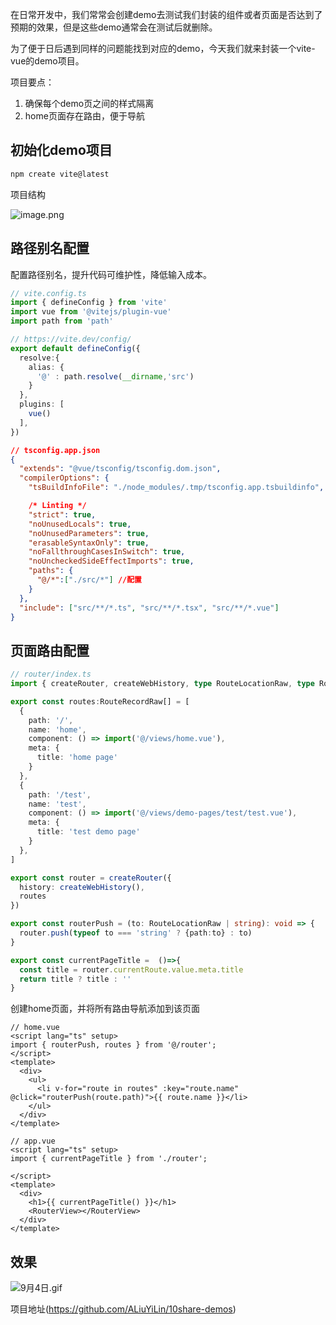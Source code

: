 在日常开发中，我们常常会创建demo去测试我们封装的组件或者页面是否达到了预期的效果，但是这些demo通常会在测试后就删除。

为了便于日后遇到同样的问题能找到对应的demo，今天我们就来封装一个vite-vue的demo项目。

项目要点：

1.  确保每个demo页之间的样式隔离
2.  home页面存在路由，便于导航

## 初始化demo项目

```powershell
npm create vite@latest 
```

项目结构

![image.png](https://p0-xtjj-private.juejin.cn/tos-cn-i-73owjymdk6/a67f2ddab0b641e7832fdcc60bf648cc~tplv-73owjymdk6-jj-mark-v1:0:0:0:0:5o6Y6YeR5oqA5pyv56S-5Yy6IEAgMTBzaGFyZQ==:q75.awebp?policy=eyJ2bSI6MywidWlkIjoiMzg1MzExOTQ3Njk5MDUyMCJ9&rk3s=f64ab15b&x-orig-authkey=f32326d3454f2ac7e96d3d06cdbb035152127018&x-orig-expires=1757631897&x-orig-sign=Hi3omK4Vm3mq6H3joXN6%2BClV9V0%3D)

## 路径别名配置

配置路径别名，提升代码可维护性，降低输入成本。

```ts
// vite.config.ts
import { defineConfig } from 'vite'
import vue from '@vitejs/plugin-vue'
import path from 'path'

// https://vite.dev/config/
export default defineConfig({
  resolve:{
    alias: {
      '@' : path.resolve(__dirname,'src')
    }
  },
  plugins: [
    vue()
  ],
})
```

```json
// tsconfig.app.json
{
  "extends": "@vue/tsconfig/tsconfig.dom.json",
  "compilerOptions": {
    "tsBuildInfoFile": "./node_modules/.tmp/tsconfig.app.tsbuildinfo",

    /* Linting */
    "strict": true,
    "noUnusedLocals": true,
    "noUnusedParameters": true,
    "erasableSyntaxOnly": true,
    "noFallthroughCasesInSwitch": true,
    "noUncheckedSideEffectImports": true,
    "paths": {
      "@/*":["./src/*"] //配置
    }
  },
  "include": ["src/**/*.ts", "src/**/*.tsx", "src/**/*.vue"]
}

```

## 页面路由配置

```ts
// router/index.ts
import { createRouter, createWebHistory, type RouteLocationRaw, type RouteRecordRaw } from 'vue-router'

export const routes:RouteRecordRaw[] = [
  {
    path: '/',
    name: 'home',
    component: () => import('@/views/home.vue'),
    meta: {
      title: 'home page'
    }
  },
  {
    path: '/test',
    name: 'test',
    component: () => import('@/views/demo-pages/test/test.vue'),
    meta: {
      title: 'test demo page'
    }
  }, 
]

export const router = createRouter({
  history: createWebHistory(),
  routes
})

export const routerPush = (to: RouteLocationRaw | string): void => {
  router.push(typeof to === 'string' ? {path:to} : to)
}

export const currentPageTitle =  ()=>{
  const title = router.currentRoute.value.meta.title
  return title ? title : ''
}
```

创建home页面，并将所有路由导航添加到该页面

```vue
// home.vue
<script lang="ts" setup>
import { routerPush, routes } from '@/router';
</script>
<template>
  <div>
    <ul>
      <li v-for="route in routes" :key="route.name" @click="routerPush(route.path)">{{ route.name }}</li>
    </ul>
  </div>
</template>
```

```vue
// app.vue
<script lang="ts" setup>
import { currentPageTitle } from './router';

</script>
<template>
  <div>
    <h1>{{ currentPageTitle() }}</h1>
    <RouterView></RouterView>
  </div>
</template>
```

## 效果

![9月4日.gif](https://p0-xtjj-private.juejin.cn/tos-cn-i-73owjymdk6/67e3b9788dac4589ae46e21dceea60ae~tplv-73owjymdk6-jj-mark-v1:0:0:0:0:5o6Y6YeR5oqA5pyv56S-5Yy6IEAgMTBzaGFyZQ==:q75.awebp?policy=eyJ2bSI6MywidWlkIjoiMzg1MzExOTQ3Njk5MDUyMCJ9&rk3s=f64ab15b&x-orig-authkey=f32326d3454f2ac7e96d3d06cdbb035152127018&x-orig-expires=1757631897&x-orig-sign=a%2F%2B%2FoExnu%2Bb6%2FDYbxcw0SRGzeMI%3D)

项目地址(<https://github.com/ALiuYiLin/10share-demos>)
